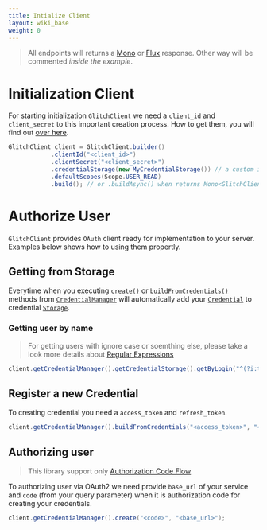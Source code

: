 ```yaml
---
title: Intialize Client
layout: wiki_base
weight: 0
---
```


<blockquote class="alert alert-info" role="alert">
All endpoints will returns a <a href="https://projectreactor.io/docs/core/release/reference/#mono">Mono</a> or <a href="https://projectreactor.io/docs/core/release/reference/#flux">Flux</a> response. Other way will be commented <i>inside the example</i>.
</blockquote>

# Initialization Client

For starting initialization `GlitchClient` we need a `client_id` and `client_secret` to this important creation process. How to get them, you will find out [over here](/wiki/advanced-tutorials/getting-client-id-and-secret/).

```java
GlitchClient client = GlitchClient.builder()
            .clientId("<client_id>")
            .clientSecret("<client_secret>")
            .credentialStorage(new MyCredentialStorage()) // a custom implementation of CredentialStorage
            .defaultScopes(Scope.USER_READ)
            .build(); // or .buildAsync() when returns Mono<GlitchClient>
```

# Authorize User

`GlitchClient` provides `OAuth` client ready for implementation to your server. Examples below shows how to using them propertly.

## Getting from Storage

Everytime when you executing [`create()`](/docs/latest/all/glitch/auth/CredentialManager.html#create(java.lang.String,java.lang.String)) or [`buildFromCredentials()`](/docs/latest/all/glitch/auth/CredentialManager.html#buildFromCredentials(glitch.auth.UserCredential)) methods from [`CredentialManager`](/docs/latest/all/glitch/auth/CredentialManager.html) will automatically add your [`Credential`](/docs/latest/all/glitch/auth/objects/json/Credential.html) to credential [`Storage`](/docs/latest/all/glitch/auth/store/Storage.html).

### Getting user by name

<blockquote class="alert alert-danger" role="alert">
For getting users with ignore case or soemthing else, please take a look more details about <a href="https://www.tutorialspoint.com/java/java_regular_expressions.htm">Regular Expressions</a>
</blockquote>

```java
client.getCredentialManager().getCredentialStorage().getByLogin("^(?i:twitch)");
```

## Register a new Credential

To creating credential you need a `access_token` and `refresh_token`.

```java
client.getCredentialManager().buildFromCredentials("<access_token>", "<refresh_token>");
```

## Authorizing user

<blockquote class="alert alert-danger" role="alert">
This library support only <a href="https://dev.twitch.tv/docs/authentication/getting-tokens-oauth/#oauth-authorization-code-flow">Authorization Code Flow</a>
</blockquote>

To authorizing user via OAuth2 we need provide `base_url` of your service and `code` (from your query parameter) when it is authorization code for creating your credentials.

```java
client.getCredentialManager().create("<code>", "<base_url>");
```